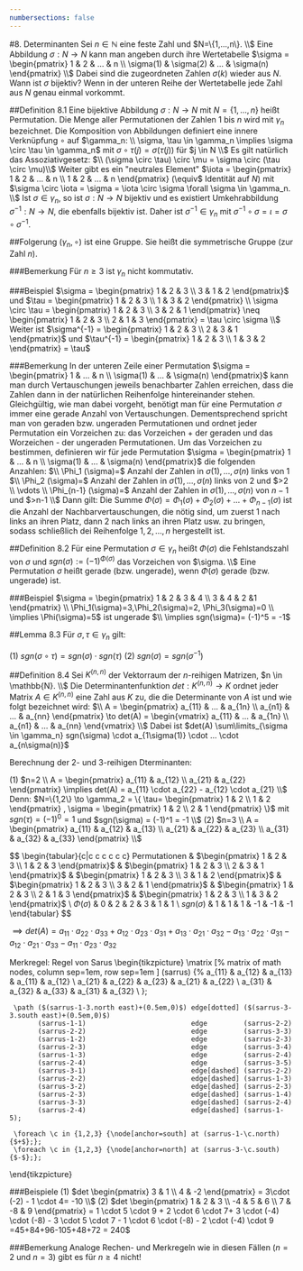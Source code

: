 ```yaml
---
numbersections: false
---
```


#8. Determinanten
Sei $n \in \mathbb{N}$ eine feste Zahl und $N=\{1,...,n\}. \\$
Eine Abbildung $\sigma: N \to N$ kann man angeben durch ihre Wertetabelle $\sigma = \begin{pmatrix} 1 & 2 & ... & n \\ \sigma(1) & \sigma(2) & ... & \sigma(n) \end{pmatrix} \\$
Dabei sind die zugeordneten Zahlen $\sigma(k)$ wieder aus $N$. Wann ist $\sigma$ bijektiv? Wenn in der unteren Reihe der Wertetabelle jede Zahl aus $N$ genau einmal vorkommt.

##Definition 8.1
Eine bijektive Abbildung $\sigma: N \to N$ mit $N=\{1,...,n\}$ heißt Permutation. Die Menge aller Permutationen der Zahlen 1 bis $n$ wird mit $\gamma_n$ bezeichnet. Die Komposition von Abbildungen definiert eine innere Verknüpfung $\circ$ auf $\gamma_n: \\
\sigma, \tau \in \gamma_n \implies \sigma \circ \tau \in \gamma_n$ mit $\sigma \circ \tau (j) = \sigma (\tau (j))$ für $j \in N \\$
Es gilt natürlich das Assoziativgesetz: $\\
(\sigma \circ \tau) \circ \mu = \sigma \circ (\tau \circ \mu)\\$
Weiter gibt es ein "neutrales Element" $\iota = \begin{pmatrix} 1 & 2 & ... & n \\ 1 & 2 & ... & n \end{pmatrix} (\equiv$ Identität auf $N$) mit $\sigma \circ \iota = \sigma = \iota \circ \sigma \forall \sigma \in \gamma_n. \\$
Ist $\sigma \in \gamma_n,$ so ist $\sigma: N \to N$ bijektiv und es existiert Umkehrabbildung $\sigma^{-1}:N \to N$, die ebenfalls bijektiv ist.
Daher ist $\sigma^{-1} \in \gamma_n$ mit $\sigma^{-1} \circ \sigma = \iota = \sigma \circ \sigma^{-1}.$

##Folgerung
$(\gamma_n, \circ)$ ist eine Gruppe. Sie heißt die symmetrische Gruppe (zur Zahl $n$).

###Bemerkung
Für $n \geq 3$ ist $\gamma_n$ nicht kommutativ.

###Beispiel
$\sigma = \begin{pmatrix} 1 & 2 & 3 \\ 3 & 1 & 2 \end{pmatrix}$ und $\tau = \begin{pmatrix} 1 & 2 & 3 \\ 1 & 3 & 2 \end{pmatrix} \\
\sigma \circ \tau = \begin{pmatrix} 1 & 2 & 3 \\ 3 & 2 & 1 \end{pmatrix} \neq \begin{pmatrix} 1 & 2 & 3 \\ 2 & 1 & 3 \end{pmatrix} = \tau \circ \sigma \\$
Weiter ist $\sigma^{-1} = \begin{pmatrix} 1 & 2 & 3 \\ 2 & 3 & 1 \end{pmatrix}$ und $\tau^{-1} = \begin{pmatrix} 1 & 2 & 3 \\ 1 & 3 & 2 \end{pmatrix} = \tau$

###Bemerkung
In der unteren Zeile einer Permutation $\sigma = \begin{pmatrix} 1 & ... & n \\ \sigma(1) & ... & \sigma(n) \end{pmatrix}$ kann man durch Vertauschungen jeweils benachbarter Zahlen erreichen, dass die Zahlen dann in der natürlichen Reihenfolge hintereinander stehen. Gleichgültig, wie man dabei vorgeht, benötigt man für eine Permutation $\sigma$ immer eine gerade Anzahl von Vertauschungen. Dementsprechend spricht man von geraden bzw. ungeraden Permutationen und ordnet jeder Permutation ein Vorzeichen zu: das Vorzeichen + der geraden und das Worzeichen - der ungeraden Permutationen. Um das Vorzeichen zu bestimmen, definieren wir für jede Permutation $\sigma = \begin{pmatrix} 1 & ... & n \\ \sigma(1) & ... & \sigma(n) \end{pmatrix}$ die folgenden Anzahlen: $\\
\Phi_1 (\sigma)=$ Anzahl der Zahlen in $\sigma(1),...,\sigma(n)$ links von 1 $\\
\Phi_2 (\sigma)=$ Anzahl der Zahlen in $\sigma(1),...,\sigma(n)$ links von 2 und $>2 \\
\vdots \\
\Phi_{n-1} (\sigma)=$ Anzahl der Zahlen in $\sigma(1),...,\sigma(n)$ von $n-1$ und $>n-1 \\$
Dann gilt: Die Summe $\Phi(\sigma)=\Phi_1(\sigma)+\Phi_2(\sigma)+...+\Phi_{n-1}(\sigma)$ ist die Anzahl der Nachbarvertauschungen, die nötig sind, um zuerst 1 nach links an ihren Platz, dann 2 nach links an ihren Platz usw. zu bringen, sodass schließlich dei Reihenfolge $1,2,...,n$ hergestellt ist.

##Definition 8.2
Für eine Permutation $\sigma \in \gamma_n$ heißt $\Phi(\sigma)$ die Fehlstandszahl von $\sigma$ und $sgn(\sigma):=(-1)^{\Phi(\sigma)}$ das Vorzeichen von $\sigma. \\$
Eine Permutation $\sigma$ heißt gerade (bzw. ungerade), wenn $\Phi(\sigma)$ gerade (bzw. ungerade) ist.

###Beispiel
$\sigma = \begin{pmatrix} 1 & 2 & 3 & 4 \\ 3 & 4 & 2 &1 \end{pmatrix} \\
\Phi_1(\sigma)=3,\Phi_2(\sigma)=2, \Phi_3(\sigma)=0 \\
\implies \Phi(\sigma)=5$ ist ungerade $\\
\implies sgn(\sigma)= (-1)^5 = -1$

##Lemma 8.3
Für $\sigma, \tau \in \gamma_n$ gilt:

(1) $sgn(\sigma \circ \tau) = sgn(\sigma) \cdot sgn(\tau)$
(2) $sgn(\sigma) = sgn(\sigma^{-1})$

##Definition 8.4
Sei $K^{(n,n)}$ der Vektorraum der $n$-reihigen Matrizen, $n \in \mathbb{N}. \\$
Die Determinantenfunktion $det: K^{(n,n)} \to K$ ordnet jeder Matrix $A \in K^{(n,n)}$ eine Zahl aus $K$ zu, die die Determinante von $A$ ist und wie folgt bezeichnet wird: $\\
A = \begin{pmatrix} a_{11} & ... & a_{1n} \\ a_{n1} & ... & a_{nn} \end{pmatrix} \to det(A) = \begin{vmatrix} a_{11} & ... & a_{1n} \\ a_{n1} & ... & a_{nn} \end{vmatrix} \\$
Dabei ist $det(A) \sum\limits_{\sigma \in \gamma_n} sgn(\sigma) \cdot a_{1\sigma(1)} \cdot ... \cdot a_{n\sigma(n)}$

Berechnung der 2- und 3-reihigen Dterminanten:

(1) $n=2 \\
A = \begin{pmatrix} a_{11} & a_{12} \\ a_{21} & a_{22} \end{pmatrix} \implies det(A) = a_{11} \cdot a_{22} - a_{12} \cdot a_{21} \\$
Denn: $N=\{1,2\} \to \gamma_2 = \{ \tau= \begin{pmatrix} 1 & 2 \\ 1 & 2 \end{pmatrix} , \sigma = \begin{pmatrix} 1 & 2 \\ 2 & 1 \end{pmatrix} \}$ mit $sgn(\tau)= (-1)^0 = 1$ und $sgn(\sigma) = (-1)^1 = -1 \\$
(2) $n=3 \\
A = \begin{pmatrix} a_{11} & a_{12} & a_{13} \\ a_{21} & a_{22} & a_{23} \\ a_{31} & a_{32} & a_{33} \end{pmatrix} \\$


$$
\begin{tabular}{c|c c c c c c}
Permutationen &
$\begin{pmatrix} 1 & 2 & 3 \\ 1 & 2 & 3 \end{pmatrix}$ &
$\begin{pmatrix} 1 & 2 & 3 \\ 2 & 3 & 1 \end{pmatrix}$ &
$\begin{pmatrix} 1 & 2 & 3 \\ 3 & 1 & 2 \end{pmatrix}$ &
$\begin{pmatrix} 1 & 2 & 3 \\ 3 & 2 & 1 \end{pmatrix}$ &
$\begin{pmatrix} 1 & 2 & 3 \\ 2 & 1 & 3 \end{pmatrix}$ &
$\begin{pmatrix} 1 & 2 & 3 \\ 1 & 3 & 2 \end{pmatrix}$ \\
$\Phi(\sigma)$ &
0 &
2 &
2 &
3 &
1 &
1 \\
$sgn(\sigma)$ &
1 &
1 &
1 &
-1 &
-1 &
-1
\end{tabular} $$

$\implies det(A) = a_{11} \cdot a_{22} \cdot a_{33} + a_{12} \cdot a_{23} \cdot a_{31} + a_{13} \cdot a_{21} \cdot a_{32} - a_{13} \cdot a_{22} \cdot a_{31} - a_{12} \cdot a_{21} \cdot a_{33} - a_{11} \cdot a_{23} \cdot a_{32}$


Merkregel: Regel von Sarus
\begin{tikzpicture}
     \matrix [%
       matrix of math nodes,
       column sep=1em,
       row sep=1em
     ] (sarrus) {%
       a_{11} & a_{12} & a_{13} & a_{11} & a_{12} \\
       a_{21} & a_{22} & a_{23} & a_{21} & a_{22} \\
       a_{31} & a_{32} & a_{33} & a_{31} & a_{32} \\
     }; 
 
     \path ($(sarrus-1-3.north east)+(0.5em,0)$) edge[dotted] ($(sarrus-3-3.south east)+(0.5em,0)$)
           (sarrus-1-1)                          edge         (sarrus-2-2)
           (sarrus-2-2)                          edge         (sarrus-3-3)
           (sarrus-1-2)                          edge         (sarrus-2-3)
           (sarrus-2-3)                          edge         (sarrus-3-4)
           (sarrus-1-3)                          edge         (sarrus-2-4)
           (sarrus-2-4)                          edge         (sarrus-3-5)
           (sarrus-3-1)                          edge[dashed] (sarrus-2-2)
           (sarrus-2-2)                          edge[dashed] (sarrus-1-3)
           (sarrus-3-2)                          edge[dashed] (sarrus-2-3)
           (sarrus-2-3)                          edge[dashed] (sarrus-1-4)
           (sarrus-3-3)                          edge[dashed] (sarrus-2-4)
           (sarrus-2-4)                          edge[dashed] (sarrus-1-5);
 
     \foreach \c in {1,2,3} {\node[anchor=south] at (sarrus-1-\c.north) {$+$};};
     \foreach \c in {1,2,3} {\node[anchor=north] at (sarrus-3-\c.south) {$-$};};
   \end{tikzpicture}


###Beispiele
(1) $det \begin{pmatrix} 3 & 1 \\ 4 & -2 \end{pmatrix} = 3\cdot (-2) - 1 \cdot 4= -10 \\$
(2) $det \begin{pmatrix} 1 & 2 & 3 \\ -4 & 5 & 6 \\ 7 & -8 & 9 \end{pmatrix} = 1 \cdot 5 \cdot 9 + 2 \cdot 6 \cdot 7+ 3 \cdot (-4) \cdot (-8) - 3 \cdot 5 \cdot 7 - 1 \cdot 6 \cdot (-8) - 2 \cdot (-4) \cdot 9 =45+84+96-105+48+72 = 240$

###Bemerkung
Analoge Rechen- und Merkregeln wie in diesen Fällen ($n=2$ und $n=3$) gibt es für $n \geq 4$ nicht!
